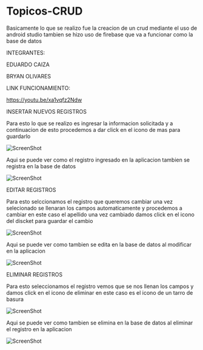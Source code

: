 # Topicos-CRUD
Basicamente lo que se realizo fue la creacion de  un crud mediante el uso de android studio 
tambien se hizo uso de firebase que va a funcionar como la base de datos

INTEGRANTES:

EDUARDO CAIZA

BRYAN OLIVARES

LINK FUNCIONAMIENTO:

https://youtu.be/xa1vqfz2Ndw

INSERTAR NUEVOS REGISTROS

Para esto lo que se realizo es ingresar la informacion solicitada y a continuacion de esto 
procedemos a dar click en el icono de mas para guardarlo

![ScreenShot](https://github.com/JeffersonCaiza/Topicos-CRUD/blob/main/1.jpg?raw=true)

Aqui se puede ver como el registro ingresado en la aplicacion tambien se registra en la
base de datos

![ScreenShot](https://github.com/JeffersonCaiza/Topicos-CRUD/blob/main/2.jpg?raw=true)

EDITAR REGISTROS

Para esto selccionamos el registro que queremos cambiar una vez selecionado se llenaran los 
campos automaticamente y procedemos a cambiar en este caso el apellido una vez cambiado damos click
en el icono del discket para guardar el cambio

![ScreenShot](https://github.com/JeffersonCaiza/Topicos-CRUD/blob/main/3.jpg?raw=true)

Aqui se puede ver como tambien se edita en la base de datos al modificar en la aplicacion

![ScreenShot](https://github.com/JeffersonCaiza/Topicos-CRUD/blob/main/4.jpg?raw=true)

ELIMINAR REGISTROS

Para esto seleccionamos el registro vemos que se nos llenan los campos y damos click
en el icono de eliminar en este caso es el icono de un tarro de basura

![ScreenShot](https://github.com/JeffersonCaiza/Topicos-CRUD/blob/main/5.jpg?raw=true)

Aqui se puede ver como tambien se elimina en la base de datos al eliminar el registro en la aplicacion

![ScreenShot](https://github.com/JeffersonCaiza/Topicos-CRUD/blob/main/6.jpg?raw=true)
